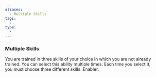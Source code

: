 ```yaml
---
aliases:
  - Multiple Skills
tags:
  - 
type:
  - 
---
```

### Multiple Skills

You are trained in three skills of your choice in which you are not already trained. You can select this ability multiple times. Each time you select it, you must choose three different skills. Enabler.